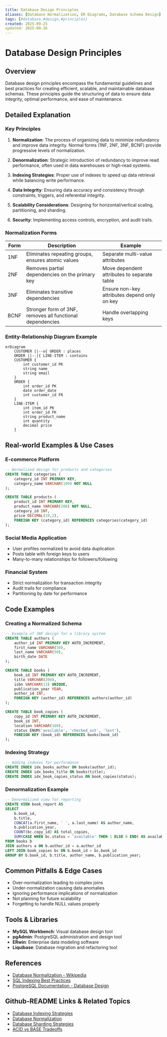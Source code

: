 ```yaml
---
title: Database Design Principles
aliases: [Database Normalization, ER Diagrams, Database Schema Design]
tags: [#database,#design,#principles]
created: 2025-09-25
updated: 2025-09-26
---
```


# Database Design Principles

## Overview

Database design principles encompass the fundamental guidelines and best practices for creating efficient, scalable, and maintainable database schemas. These principles guide the structuring of data to ensure data integrity, optimal performance, and ease of maintenance.

## Detailed Explanation

### Key Principles

1. **Normalization**: The process of organizing data to minimize redundancy and improve data integrity. Normal forms (1NF, 2NF, 3NF, BCNF) provide progressive levels of normalization.

2. **Denormalization**: Strategic introduction of redundancy to improve read performance, often used in data warehouses or high-read systems.

3. **Indexing Strategies**: Proper use of indexes to speed up data retrieval while balancing write performance.

4. **Data Integrity**: Ensuring data accuracy and consistency through constraints, triggers, and referential integrity.

5. **Scalability Considerations**: Designing for horizontal/vertical scaling, partitioning, and sharding.

6. **Security**: Implementing access controls, encryption, and audit trails.

### Normalization Forms

| Form | Description | Example |
|------|-------------|---------|
| 1NF | Eliminates repeating groups, ensures atomic values | Separate multi-value attributes |
| 2NF | Removes partial dependencies on the primary key | Move dependent attributes to separate table |
| 3NF | Eliminates transitive dependencies | Ensure non-key attributes depend only on key |
| BCNF | Stronger form of 3NF, removes all functional dependencies | Handle overlapping keys |

### Entity-Relationship Diagram Example

```mermaid
erDiagram
    CUSTOMER ||--o{ ORDER : places
    ORDER ||--|{ LINE-ITEM : contains
    CUSTOMER {
        int customer_id PK
        string name
        string email
    }
    ORDER {
        int order_id PK
        date order_date
        int customer_id FK
    }
    LINE-ITEM {
        int item_id PK
        int order_id FK
        string product_name
        int quantity
        decimal price
    }
```

## Real-world Examples & Use Cases

### E-commerce Platform
```sql
-- Normalized design for products and categories
CREATE TABLE categories (
    category_id INT PRIMARY KEY,
    category_name VARCHAR(100) NOT NULL
);

CREATE TABLE products (
    product_id INT PRIMARY KEY,
    product_name VARCHAR(200) NOT NULL,
    category_id INT,
    price DECIMAL(10,2),
    FOREIGN KEY (category_id) REFERENCES categories(category_id)
);
```

### Social Media Application
- User profiles normalized to avoid data duplication
- Posts table with foreign keys to users
- Many-to-many relationships for followers/following

### Financial System
- Strict normalization for transaction integrity
- Audit trails for compliance
- Partitioning by date for performance

## Code Examples

### Creating a Normalized Schema
```sql
-- Example of 3NF design for a library system
CREATE TABLE authors (
    author_id INT PRIMARY KEY AUTO_INCREMENT,
    first_name VARCHAR(50),
    last_name VARCHAR(50),
    birth_date DATE
);

CREATE TABLE books (
    book_id INT PRIMARY KEY AUTO_INCREMENT,
    title VARCHAR(200),
    isbn VARCHAR(13) UNIQUE,
    publication_year YEAR,
    author_id INT,
    FOREIGN KEY (author_id) REFERENCES authors(author_id)
);

CREATE TABLE book_copies (
    copy_id INT PRIMARY KEY AUTO_INCREMENT,
    book_id INT,
    location VARCHAR(100),
    status ENUM('available', 'checked_out', 'lost'),
    FOREIGN KEY (book_id) REFERENCES books(book_id)
);
```

### Indexing Strategy
```sql
-- Adding indexes for performance
CREATE INDEX idx_books_author ON books(author_id);
CREATE INDEX idx_books_title ON books(title);
CREATE INDEX idx_book_copies_status ON book_copies(status);
```

### Denormalization Example
```sql
-- Denormalized view for reporting
CREATE VIEW book_report AS
SELECT 
    b.book_id,
    b.title,
    CONCAT(a.first_name, ' ', a.last_name) AS author_name,
    b.publication_year,
    COUNT(bc.copy_id) AS total_copies,
    SUM(CASE WHEN bc.status = 'available' THEN 1 ELSE 0 END) AS available_copies
FROM books b
JOIN authors a ON b.author_id = a.author_id
LEFT JOIN book_copies bc ON b.book_id = bc.book_id
GROUP BY b.book_id, b.title, author_name, b.publication_year;
```

## Common Pitfalls & Edge Cases

- Over-normalization leading to complex joins
- Under-normalization causing data anomalies
- Ignoring performance implications of normalization
- Not planning for future scalability
- Forgetting to handle NULL values properly

## Tools & Libraries

- **MySQL Workbench**: Visual database design tool
- **pgAdmin**: PostgreSQL administration and design tool
- **ERwin**: Enterprise data modeling software
- **Liquibase**: Database migration and refactoring tool

## References

- [Database Normalization - Wikipedia](https://en.wikipedia.org/wiki/Database_normalization)
- [SQL Indexing Best Practices](https://dev.mysql.com/doc/refman/8.0/en/mysql-indexes.html)
- [PostgreSQL Documentation - Database Design](https://www.postgresql.org/docs/current/ddl.html)

## Github-README Links & Related Topics

- [Database Indexing Strategies](../database-indexing-strategies/README.md)
- [Database Normalization](../database-normalization/README.md)
- [Database Sharding Strategies](../database-sharding-strategies/README.md)
- [ACID vs BASE Tradeoffs](../acid-vs-base-tradeoffs/README.md)